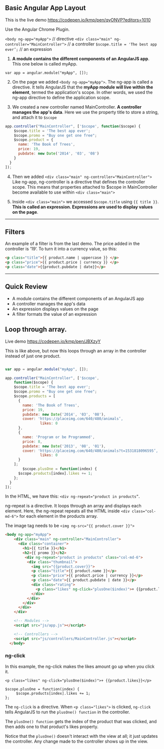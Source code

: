 ## Basic Angular App Layout

This is the live demo <https://codepen.io/kmp/pen/qyONVP?editors=1010>

Use the Angular Chrome Plugin.

`<body ng-app="myApp">` // directive
`<div class="main" ng-controller="MainController">` // a controller
`$scope.title = 'The best app ever’;` // an expression

1) **A module contains the different components of an AngularJS app**. This one below is called myApp.

`var app = angular.module("myApp", []);`

2) On the page we added `<body ng-app="myApp">`. The ng-app is called a directive. It tells AngularJS that the **myApp module will live within the <body> element**, termed the application's scope. In other words, we used the ng-app directive to define the application scope.


3) We created a new controller named MainController. **A controller manages the app's data**. Here we use the property title to store a string, and attach it to `$scope`


```javascript
app.controller("MainController", ['$scope', function($scope) {
    $scope.title = 'The best app ever';
    $scope.promo = "Buy one get one free";
    $scope.product = {
      name: 'The Book of Trees',
      price: 19,
      pubdate: new Date('2014', '03', '08')
    }
  }
]);
```

4) Then we added `<div class="main" ng-controller="MainController">`
Like ng-app, ng-controller is a directive that defines the controller scope. This means that properties attached to $scope in MainController become available to use within `<div class="main">`

5) Inside `<div class="main">` we accessed `$scope.title` using `{{ title }}`.
**This is called an expression. Expressions are used to display values on the page**.

---

## Filters

An example of a filter is from the last demo. The price added in the controller is ’19’. To turn it into a currency value, so this:

``` html
<p class="title">{{ product.name | uppercase }} </p>
<p class="price">{{ product.price | currency }} </p>
<p class="date">{{product.pubdate | date}}</p>
```

---

## Quick Review

* A module contains the different components of an AngularJS app
* A controller manages the app's data
* An expression displays values on the page
* A filter formats the value of an expression

## Loop through array.

Live demo <https://codepen.io/kmp/pen/JBXzyY>

This is like above, but now this loops through an array in the controller instead of just one product.

```javascript

var app = angular.module("myApp", []);

app.controller("MainController", ['$scope',
	function($scope) {
    $scope.title = 'The best app ever';
    $scope.promo = "Buy one get one free";
    $scope.products = [ 
      { 
        name: 'The Book of Trees', 
        price: 19, 
        pubdate: new Date('2014', '03', '08'), 
        cover: 'https://placeimg.com/640/480/animals’,
				likes: 0
      }, 
      { 
        name: 'Program or be Programmed', 
        price: 8, 
        pubdate: new Date('2013', '08', '01'), 
        cover: 'https://placeimg.com/640/480/animals?t=1531818096595’,
				likes: 0
      } 
    ];
		$scope.plusOne = function(index) { 
      $scope.products[index].likes += 1; 
    };
  }
]);
```

In the HTML, we have this: `<div ng-repeat="product in products”`.

ng-repeat is a directive. It loops through an array and displays each element. Here, the ng-repeat repeats all the HTML inside `<div class="col-md-6">` for each element in the products array.

The image tag needs to be `<img ng-src="{{ product.cover }}"> `

``` html
<body ng-app="myApp">
    <div class="main" ng-controller="MainController">
      <div class="container">
        <h1>{{ title }}</h1>
        <h2>{{ promo }}</h2>
         <div ng-repeat="product in products" class="col-md-6"> 
          <div class="thumbnail"> 
            <img src="{{product.cover}}"> 
            <p class="title">{{ product.name }}</p> 
            <p class="price">{{ product.price | currency }}</p> 
            <p class="date">{{ product.pubdate | date }}</p>
            <div class="rating"> 
              <p class="likes" ng-click="plusOne($index)">+ {{product.likes}}</p> 
            </div>
          </div> 
        </div>
      </div>
    </div>

    <!-- Modules -->
    <script src="js/app.js"></script>

    <!-- Controllers -->
    <script src="js/controllers/MainController.js"></script>
  </body>
```

### ng-click

In this example, the ng-click makes the likes amount go up when you click it.

```
<p class="likes" ng-click="plusOne($index)">+ {{product.likes}}</p>
```

```
$scope.plusOne = function(index) { 
	 $scope.products[index].likes += 1; 
};
```

The `ng-click` is a directive. When `<p class="likes">` is clicked, `ng-click` tells AngularJS to run the `plusOne() function` in the controller.

The `plusOne() function` gets the index of the product that was clicked, and then adds one to that product's likes property.

Notice that the `plusOne()` doesn't interact with the view at all; it just updates the controller. Any change made to the controller shows up in the view.